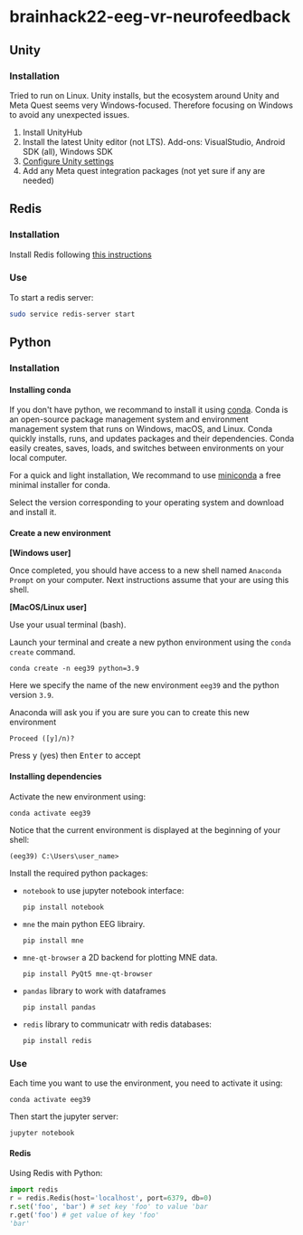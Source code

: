# brainhack22-eeg-vr-neurofeedback

## Unity

### Installation

Tried to run on Linux. Unity installs, but the ecosystem around Unity and Meta Quest seems very Windows-focused. Therefore focusing on Windows to avoid any unexpected issues.

1. Install UnityHub
2. Install the latest Unity editor (not LTS). Add-ons: VisualStudio, Android SDK (all), Windows SDK
3. [Configure Unity settings](https://developer.oculus.com/documentation/unity/unity-conf-settings/#build-settings)
3. Add any Meta quest integration packages (not yet sure if any are needed)


## Redis

### Installation

Install Redis following [this instructions](https://redis.io/docs/getting-started/)

### Use

To start a redis server:
```bash
sudo service redis-server start
```

## Python

### Installation

#### Installing conda
If you don't have python, we recommand to install it using [conda](https://docs.conda.io/projects/conda/en/latest/). Conda is an open-source package management system and environment management system that runs on Windows, macOS, and Linux. Conda quickly installs, runs, and updates packages and their dependencies. Conda easily creates, saves, loads, and switches between environments on your local computer.

For a quick and light installation, We recommand to use [miniconda](https://docs.conda.io/en/latest/miniconda.html) a free minimal installer for conda.

Select the version corresponding to your operating system and download and install it.

#### Create a new environment

**[Windows user]**

Once completed, you should have access to a new shell named
`Anaconda Prompt` on your computer. Next instructions assume that your are using this shell.

**[MacOS/Linux user]**

Use your usual terminal (bash).


Launch your terminal and create a new python environment using the `conda create` command.

```console
conda create -n eeg39 python=3.9
```

Here we specify the name of the new environment `eeg39` and the python version `3.9`.

Anaconda will ask you if you are sure you can to create this new environment

```console
Proceed ([y]/n)?
```
Press <kbd>y</kbd> (yes) then <kbd>Enter</kbd> to accept

#### Installing dependencies

Activate the new environment using:

```console
conda activate eeg39
```
Notice that the current environment is displayed at the beginning of your shell:

```console
(eeg39) C:\Users\user_name>
```

Install the required python packages:
 - `notebook` to use jupyter notebook interface:

    ```console
    pip install notebook
    ```

 - `mne` the main python EEG librairy.

    ```console
    pip install mne
    ```

 - `mne-qt-browser` a 2D backend for plotting MNE data.

    ```console
    pip install PyQt5 mne-qt-browser
    ```

- `pandas` library to work with dataframes

    ```console
    pip install pandas
    ```
- `redis` library to communicatr with redis databases:

    ```console
    pip install redis
    ```

### Use

Each time you want to use the environment, you need to activate it using:

```console
conda activate eeg39
```

Then start the jupyter server:

```console
jupyter notebook
```

#### Redis 

Using Redis with Python:

```python
import redis
r = redis.Redis(host='localhost', port=6379, db=0)
r.set('foo', 'bar') # set key 'foo' to value 'bar
r.get('foo') # get value of key 'foo'
'bar'
```
